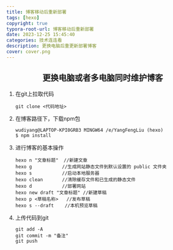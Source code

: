 ```yaml
---
title: 博客移动后重新部署
tags: [hexo]
copyright: true
typora-root-url: 博客移动后重新部署
date: 2023-12-25 15:45:40
categories: 技术连连看
description: 更换电脑后重更新部署博客
cover: cover.png
---
```


## <center>更换电脑或者多电脑同时维护博客</center>

1. 在git上拉取代码

   ~~~
   git clone <代码地址>
   ~~~


2. 在博客路径下，下载npm包

   ~~~
   wudiyang@LAPTOP-KPI0GRB3 MINGW64 /e/YangFengLiu (hexo)
   $ npm install
   ~~~

3. 进行博客的基本操作

   ~~~
   hexo n "文章标题"  //新建文章
   hexo g           //生成网站静态文件到默认设置的 public 文件夹
   hexo s           //启动本地服务器
   hexo clean       //清除缓存文件和已生成的静态文件
   hexo d           //部署网站
   hexo new draft "文章标题" //新建草稿
   hexo p <草稿名称>   //发布草稿
   hexo s --draft    //本机预览草稿
   ~~~

4. 上传代码到git

   ~~~
   git add -A 
   git commit -m "备注"
   git push
   ~~~

   



